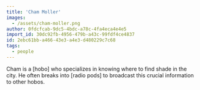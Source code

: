 ```yaml
---
title: 'Cham Moller'
images:
  - /assets/cham-moller.png
author: 0fdcfcab-9dc5-4bdc-a78c-4fa4eca4e4e5
import_id: 30dc92fb-4956-479b-a43c-99fdf4ce4837
id: 2ebc61bb-a466-43e3-a4e3-d480229c7c68
tags:
  - people
---
```

Cham is a [hobo] who specializes in knowing where to find shade in the city. He often breaks into [radio pods] to broadcast this crucial information to other hobos.